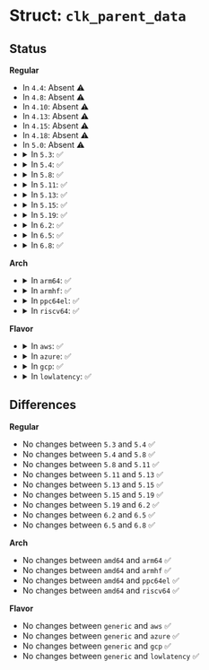 # Struct: <code>clk_parent_data</code>

## Status
<b>Regular</b>
<ul>
<li>
In <code>4.4</code>: Absent ⚠️
</li>
<li>
In <code>4.8</code>: Absent ⚠️
</li>
<li>
In <code>4.10</code>: Absent ⚠️
</li>
<li>
In <code>4.13</code>: Absent ⚠️
</li>
<li>
In <code>4.15</code>: Absent ⚠️
</li>
<li>
In <code>4.18</code>: Absent ⚠️
</li>
<li>
In <code>5.0</code>: Absent ⚠️
</li>
<li>
<details>
<summary>In <code>5.3</code>: ✅</summary>

```c
struct clk_parent_data {
    const struct clk_hw *hw;
    const char *fw_name;
    const char *name;
    int index;
};
```
</details>
</li>
<li>
<details>
<summary>In <code>5.4</code>: ✅</summary>

```c
struct clk_parent_data {
    const struct clk_hw *hw;
    const char *fw_name;
    const char *name;
    int index;
};
```
</details>
</li>
<li>
<details>
<summary>In <code>5.8</code>: ✅</summary>

```c
struct clk_parent_data {
    const struct clk_hw *hw;
    const char *fw_name;
    const char *name;
    int index;
};
```
</details>
</li>
<li>
<details>
<summary>In <code>5.11</code>: ✅</summary>

```c
struct clk_parent_data {
    const struct clk_hw *hw;
    const char *fw_name;
    const char *name;
    int index;
};
```
</details>
</li>
<li>
<details>
<summary>In <code>5.13</code>: ✅</summary>

```c
struct clk_parent_data {
    const struct clk_hw *hw;
    const char *fw_name;
    const char *name;
    int index;
};
```
</details>
</li>
<li>
<details>
<summary>In <code>5.15</code>: ✅</summary>

```c
struct clk_parent_data {
    const struct clk_hw *hw;
    const char *fw_name;
    const char *name;
    int index;
};
```
</details>
</li>
<li>
<details>
<summary>In <code>5.19</code>: ✅</summary>

```c
struct clk_parent_data {
    const struct clk_hw *hw;
    const char *fw_name;
    const char *name;
    int index;
};
```
</details>
</li>
<li>
<details>
<summary>In <code>6.2</code>: ✅</summary>

```c
struct clk_parent_data {
    const struct clk_hw *hw;
    const char *fw_name;
    const char *name;
    int index;
};
```
</details>
</li>
<li>
<details>
<summary>In <code>6.5</code>: ✅</summary>

```c
struct clk_parent_data {
    const struct clk_hw *hw;
    const char *fw_name;
    const char *name;
    int index;
};
```
</details>
</li>
<li>
<details>
<summary>In <code>6.8</code>: ✅</summary>

```c
struct clk_parent_data {
    const struct clk_hw *hw;
    const char *fw_name;
    const char *name;
    int index;
};
```
</details>
</li>
</ul>
<b>Arch</b>
<ul>
<li>
<details>
<summary>In <code>arm64</code>: ✅</summary>

```c
struct clk_parent_data {
    const struct clk_hw *hw;
    const char *fw_name;
    const char *name;
    int index;
};
```
</details>
</li>
<li>
<details>
<summary>In <code>armhf</code>: ✅</summary>

```c
struct clk_parent_data {
    const struct clk_hw *hw;
    const char *fw_name;
    const char *name;
    int index;
};
```
</details>
</li>
<li>
<details>
<summary>In <code>ppc64el</code>: ✅</summary>

```c
struct clk_parent_data {
    const struct clk_hw *hw;
    const char *fw_name;
    const char *name;
    int index;
};
```
</details>
</li>
<li>
<details>
<summary>In <code>riscv64</code>: ✅</summary>

```c
struct clk_parent_data {
    const struct clk_hw *hw;
    const char *fw_name;
    const char *name;
    int index;
};
```
</details>
</li>
</ul>
<b>Flavor</b>
<ul>
<li>
<details>
<summary>In <code>aws</code>: ✅</summary>

```c
struct clk_parent_data {
    const struct clk_hw *hw;
    const char *fw_name;
    const char *name;
    int index;
};
```
</details>
</li>
<li>
<details>
<summary>In <code>azure</code>: ✅</summary>

```c
struct clk_parent_data {
    const struct clk_hw *hw;
    const char *fw_name;
    const char *name;
    int index;
};
```
</details>
</li>
<li>
<details>
<summary>In <code>gcp</code>: ✅</summary>

```c
struct clk_parent_data {
    const struct clk_hw *hw;
    const char *fw_name;
    const char *name;
    int index;
};
```
</details>
</li>
<li>
<details>
<summary>In <code>lowlatency</code>: ✅</summary>

```c
struct clk_parent_data {
    const struct clk_hw *hw;
    const char *fw_name;
    const char *name;
    int index;
};
```
</details>
</li>
</ul>

## Differences
<b>Regular</b>
<ul>
<li>
No changes between <code>5.3</code> and <code>5.4</code> ✅
</li>
<li>
No changes between <code>5.4</code> and <code>5.8</code> ✅
</li>
<li>
No changes between <code>5.8</code> and <code>5.11</code> ✅
</li>
<li>
No changes between <code>5.11</code> and <code>5.13</code> ✅
</li>
<li>
No changes between <code>5.13</code> and <code>5.15</code> ✅
</li>
<li>
No changes between <code>5.15</code> and <code>5.19</code> ✅
</li>
<li>
No changes between <code>5.19</code> and <code>6.2</code> ✅
</li>
<li>
No changes between <code>6.2</code> and <code>6.5</code> ✅
</li>
<li>
No changes between <code>6.5</code> and <code>6.8</code> ✅
</li>
</ul>
<b>Arch</b>
<ul>
<li>
No changes between <code>amd64</code> and <code>arm64</code> ✅
</li>
<li>
No changes between <code>amd64</code> and <code>armhf</code> ✅
</li>
<li>
No changes between <code>amd64</code> and <code>ppc64el</code> ✅
</li>
<li>
No changes between <code>amd64</code> and <code>riscv64</code> ✅
</li>
</ul>
<b>Flavor</b>
<ul>
<li>
No changes between <code>generic</code> and <code>aws</code> ✅
</li>
<li>
No changes between <code>generic</code> and <code>azure</code> ✅
</li>
<li>
No changes between <code>generic</code> and <code>gcp</code> ✅
</li>
<li>
No changes between <code>generic</code> and <code>lowlatency</code> ✅
</li>
</ul>
